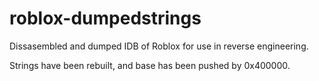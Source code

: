 # roblox-dumpedstrings
Dissasembled and dumped IDB of Roblox for use in reverse engineering.

Strings have been rebuilt, and base has been pushed by 0x400000. 
